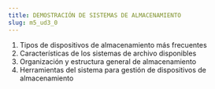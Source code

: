 ```yaml
---
title: DEMOSTRACIÓN DE SISTEMAS DE ALMACENAMIENTO
slug: m5_ud3_0
---
```


1. Tipos de dispositivos de almacenamiento más frecuentes
2. Características de los sistemas de archivo disponibles
3. Organización y estructura general de almacenamiento
4. Herramientas del sistema para gestión de dispositivos de almacenamiento